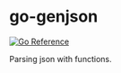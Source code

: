 # go-genjson

[![Go Reference](https://pkg.go.dev/badge/github.com/mattpgray/go-genjson.svg)](https://pkg.go.dev/github.com/mattpgray/go-genjson)

Parsing json with functions.
